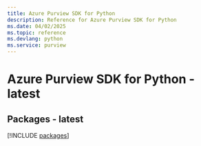 ```yaml
---
title: Azure Purview SDK for Python
description: Reference for Azure Purview SDK for Python
ms.date: 04/02/2025
ms.topic: reference
ms.devlang: python
ms.service: purview
---
```

# Azure Purview SDK for Python - latest
## Packages - latest
[!INCLUDE [packages](purview-index.md)]